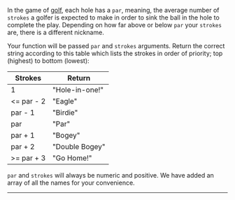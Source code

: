 <div class="challenge-instructions basic-javascript"><div><section id="description">
<p>In the game of <a href="https://en.wikipedia.org/wiki/Golf">golf</a>, each hole has a <code>par</code>, meaning, the average number of <code>strokes</code> a golfer is expected to make in order to sink the ball in the hole to complete the play. Depending on how far above or below <code>par</code> your <code>strokes</code> are, there is a different nickname.</p>
<p>Your function will be passed <code>par</code> and <code>strokes</code> arguments. Return the correct string according to this table which lists the strokes in order of priority; top (highest) to bottom (lowest):</p>
<table class="table table-striped"><thead><tr><th>Strokes</th><th>Return</th></tr></thead><tbody><tr><td>1</td><td>"Hole-in-one!"</td></tr><tr><td>&lt;= par - 2</td><td>"Eagle"</td></tr><tr><td>par - 1</td><td>"Birdie"</td></tr><tr><td>par</td><td>"Par"</td></tr><tr><td>par + 1</td><td>"Bogey"</td></tr><tr><td>par + 2</td><td>"Double Bogey"</td></tr><tr><td>&gt;= par + 3</td><td>"Go Home!"</td></tr></tbody></table>
<p><code>par</code> and <code>strokes</code> will always be numeric and positive. We have added an array of all the names for your convenience.</p>
</section></div><hr/></div>